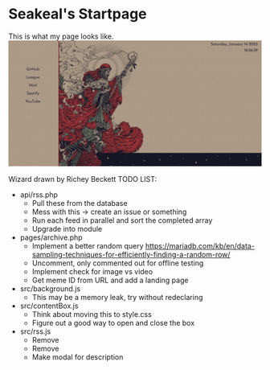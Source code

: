 # Seakeal's Startpage

This is what my page looks like.
![Image not found](img/example.png)

Wizard drawn by Richey Beckett
TODO LIST:
- api/rss.php
	- Pull these from the database
	- Mess with this → create an issue or something
	- Run each feed in parallel and sort the completed array
	- Upgrade into module
- pages/archive.php
	- Implement a better random query https://mariadb.com/kb/en/data-sampling-techniques-for-efficiently-finding-a-random-row/
	- Uncomment, only commented out for offline testing
	- Implement check for image vs video
	- Get meme ID from URL and add a landing page
- src/background.js
	- This may be a memory leak, try without redeclaring
- src/contentBox.js
	- Think about moving this to style.css
	- Figure out a good way to open and close the box
- src/rss.js
	- Remove
	- Remove
	- Make modal for description
